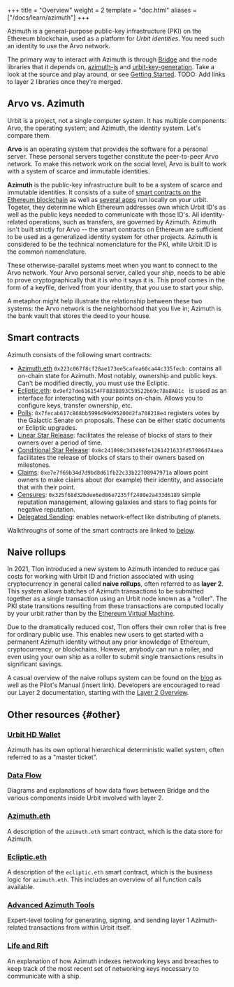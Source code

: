 +++
title = "Overview"
weight = 2
template = "doc.html"
aliases = ["/docs/learn/azimuth"]
+++

Azimuth is a general-purpose public-key infrastructure (PKI) on the Ethereum
blockchain, used as a platform for _Urbit identities_. You need such an identity
to use the Arvo network.

The primary way to interact with Azimuth is through
[Bridge](https://github.com/urbit/bridge) and the node libraries that it depends
on, [azimuth-js](https://github.com/urbit/azimuth-js) and
[urbit-key-generation](https://github.com/urbit/urbit-key-generation). Take a
look at the source and play around, or see [Getting Started](/getting-started/).
TODO: Add links to layer 2 libraries once they're merged.

## Arvo vs. Azimuth

Urbit is a project, not a single computer system. It has multiple components:
Arvo, the operating system; and Azimuth, the identity system. Let's compare
them.

**Arvo** is an operating system that provides the software for a personal
server. These personal servers together constitute the peer-to-peer Arvo
network. To make this network work on the social level, Arvo is built to work
with a system of scarce and immutable identities.

**Azimuth** is the public-key infrastructure built to be a system of scarce and
immutable identities. It consists of a suite of [smart contracts on the Ethereum
blockchain](https://github.com/urbit/azimuth) as well as [several
apps](/docs/azimuth/flow) run locally on your urbit. Togeter, they determine
which Ethereum addresses own which Urbit ID's as well as the public keys needed
to communicate with those ID's. All identity-related operations, such as
transfers, are governed by Azimuth. Azimuth isn't built strictly for Arvo -- the
smart contracts on Ethereum are sufficient to be used as a generalized identity
system for other projects. Azimuth is considered to be the technical
nomenclature for the PKI, while Urbit ID is the common nomenclature.

These otherwise-parallel systems meet when you want to connect to the Arvo
network. Your Arvo personal server, called your _ship_, needs to be able to
prove cryptographically that it is who it says it is. This proof comes in the
form of a keyfile, derived from your identity, that you use to start your ship.

A metaphor might help illustrate the relationship between these two systems: the
Arvo network is the neighborhood that you live in; Azimuth is the bank vault
that stores the deed to your house.

## Smart contracts

Azimuth consists of the following smart contracts:

 - [Azimuth.eth](https://etherscan.io/address/azimuth.eth)
   `0x223c067f8cf28ae173ee5cafea60ca44c335fecb`: contains all on-chain state for
   Azimuth. Most notably, ownership and public keys. Can't be modified directly,
   you must use the Ecliptic.
 - [Ecliptic.eth](https://etherscan.io/address/ecliptic.eth):
   `0x9ef27de616154FF8B38893C59522b69c7Ba8A81c ` is used as an interface for
   interacting with your points on-chain. Allows you to configure keys, transfer
   ownership, etc.
 - [Polls](https://etherscan.io/address/0x7fecab617c868bb5996d99d95200d2fa708218e4):
   `0x7fecab617c868bb5996d99d95200d2fa708218e4` registers votes by the Galactic
   Senate on proposals. These can be either static documents or Ecliptic
   upgrades.
 - [Linear Star
   Release](https://etherscan.io/address/0x86cd9cd0992f04231751e3761de45cecea5d1801):
   facilitates the release of blocks of stars to their owners over a period of
   time.
 - [Conditional Star
   Release](https://etherscan.io/address/0x8c241098c3d3498fe1261421633fd57986d74aea):
   `0x8c241098c3d3498fe1261421633fd57986d74aea` facilitates the release of
   blocks of stars to their owners based on milestones.
 - [Claims](https://etherscan.io/address/0xe7e7f69b34d7d9bd8d61fb22c33b22708947971a):
   `0xe7e7f69b34d7d9bd8d61fb22c33b22708947971a` allows point owners to make
   claims about (for example) their identity, and associate that with their
   point.
 - [Censures](https://etherscan.io/address/0x325f68d32bdee6ed86e7235ff2480e2a433d6189):
   `0x325f68d32bdee6ed86e7235ff2480e2a433d6189` simple reputation management,
   allowing galaxies and stars to flag points for negative reputation.
 - [Delegated
   Sending](https://etherscan.io/address/0xf6b461fe1ad4bd2ce25b23fe0aff2ac19b3dfa76):
   enables network-effect like distributing of planets.
   
 Walkthroughs of some of the smart contracts are linked to [below](#other).

## Naive rollups

In 2021, Tlon introduced a new system to Azimuth intended to reduce gas costs
for working with Urbit ID and friction associated with using cryptocurrency in
general called **naive rollups**, often referred to as **layer 2**. This system
allows batches of Azimuth transactions to be submitted together as a single
transaction using an Urbit node known as a "roller". The PKI state transitions
resulting from these transactions are computed locally by your urbit rather than
by the [Ethereum Virtual Machine](https://ethereum.org/en/developers/docs/evm/).

Due to the dramatically reduced cost, Tlon offers their own roller that is free
for ordinary public use. This enables new users to get started with a permanent
Azimuth identity without any prior knowledge of Ethereum, cryptocurrency, or
blockchains. However, anybody can run a roller, and even using your own ship as
a roller to submit single transactions results in significant savings.

A casual overview of the naive rollups system can be found on the
[blog](/blog/rollups) as well as the Pilot's Manual (insert link). Developers
are encouraged to read our Layer 2 documentation, starting with the [Layer 2
Overview](/docs/azimuth/l2/layer2).

## Other resources {#other}

### [Urbit HD Wallet](/docs/azimuth/hd-wallet)

Azimuth has its own optional hierarchical deterministic wallet system, often
referred to as a "master ticket".

### [Data Flow](/docs/azimuth/flow)

Diagrams and explanations of how data flows between Bridge and the various
components inside Urbit involved with layer 2.

### [Azimuth.eth](/docs/azimuth/azimuth-eth)

A description of the `azimuth.eth` smart contract, which is the data store for
Azimuth.

### [Ecliptic.eth](/docs/azimuth/ecliptic)

A description of the `ecliptic.eth` smart contract, which is the business logic
for `azimuth.eth`. This includes an overview of all function calls available.

### [Advanced Azimuth Tools](/docs/azimuth/advanced-azimuth-tools)

Expert-level tooling for generating, signing, and sending layer 1 Azimuth-related
transactions from within Urbit itself.

### [Life and Rift](/docs/azimuth/azimuth)

An explanation of how Azimuth indexes networking keys and breaches to keep track
of the most recent set of networking keys necessary to communicate with a ship.


